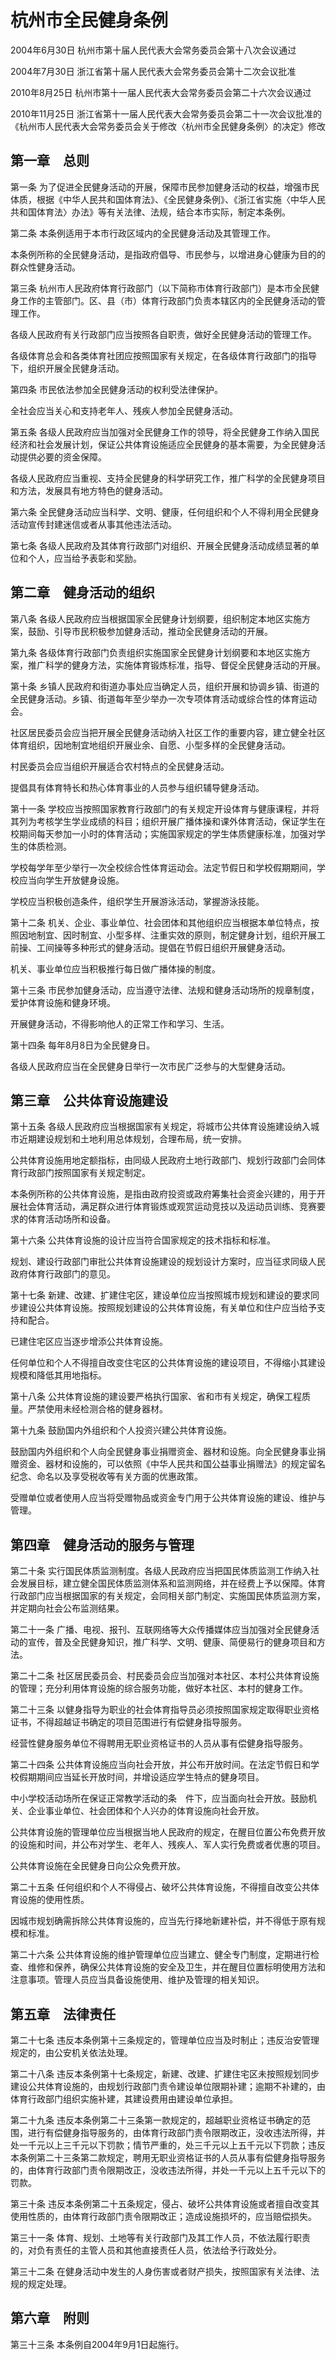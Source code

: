 # 杭州市全民健身条例

2004年6月30日 杭州市第十届人民代表大会常务委员会第十八次会议通过

2004年7月30日 浙江省第十届人民代表大会常务委员会第十二次会议批准

2010年8月25日 杭州市第十一届人民代表大会常务委员会第二十六次会议通过

2010年11月25日 浙江省第十一届人民代表大会常务委员会第二十一次会议批准的《杭州市人民代表大会常务委员会关于修改〈杭州市全民健身条例〉的决定》修改

<!-- INFO END -->

## 第一章　总则

第一条 为了促进全民健身活动的开展，保障市民参加健身活动的权益，增强市民体质，根据《中华人民共和国体育法》、《全民健身条例》、《浙江省实施〈中华人民共和国体育法〉办法》等有关法律、法规，结合本市实际，制定本条例。

第二条 本条例适用于本市行政区域内的全民健身活动及其管理工作。

本条例所称的全民健身活动，是指政府倡导、市民参与，以增进身心健康为目的的群众性健身活动。

第三条 杭州市人民政府体育行政部门（以下简称市体育行政部门）是本市全民健身工作的主管部门。区、县（市）体育行政部门负责本辖区内的全民健身活动的管理工作。

各级人民政府有关行政部门应当按照各自职责，做好全民健身活动的管理工作。

各级体育总会和各类体育社团应按照国家有关规定，在各级体育行政部门的指导下，组织开展全民健身活动。

第四条 市民依法参加全民健身活动的权利受法律保护。

全社会应当关心和支持老年人、残疾人参加全民健身活动。

第五条 各级人民政府应当加强对全民健身工作的领导，将全民健身工作纳入国民经济和社会发展计划，保证公共体育设施适应全民健身的基本需要，为全民健身活动提供必要的资金保障。

各级人民政府应当重视、支持全民健身的科学研究工作，推广科学的全民健身项目和方法，发展具有地方特色的健身活动。

第六条 全民健身活动应当科学、文明、健康，任何组织和个人不得利用全民健身活动宣传封建迷信或者从事其他违法活动。

第七条 各级人民政府及其体育行政部门对组织、开展全民健身活动成绩显著的单位和个人，应当给予表彰和奖励。

## 第二章　健身活动的组织

第八条 各级人民政府应当根据国家全民健身计划纲要，组织制定本地区实施方案，鼓励、引导市民积极参加健身活动，推动全民健身活动的开展。

第九条 各级体育行政部门负责组织实施国家全民健身计划纲要和本地区实施方案，推广科学的健身方法，实施体育锻炼标准，指导、督促全民健身活动的开展。

第十条 乡镇人民政府和街道办事处应当确定人员，组织开展和协调乡镇、街道的全民健身活动。乡镇、街道每年至少举办一次专项体育活动或综合性的体育运动会。

社区居民委员会应当把开展全民健身活动纳入社区工作的重要内容，建立健全社区体育组织，因地制宜地组织开展业余、自愿、小型多样的全民健身活动。

村民委员会应当组织开展适合农村特点的全民健身活动。

提倡具有体育特长和热心体育事业的人员参与组织辅导健身活动。

第十一条 学校应当按照国家教育行政部门的有关规定开设体育与健康课程，并将其列为考核学生学业成绩的科目；组织开展广播体操和课外体育活动，保证学生在校期间每天参加一小时的体育活动；实施国家规定的学生体质健康标准，加强对学生的体质检测。

学校每学年至少举行一次全校综合性体育运动会。法定节假日和学校假期期间，学校应当向学生开放健身设施。

学校应当积极创造条件，组织学生开展游泳活动，掌握游泳技能。

第十二条 机关、企业、事业单位、社会团体和其他组织应当根据本单位特点，按照因地制宜、因时制宜、小型多样、注重实效的原则，制定健身计划，组织开展工前操、工间操等多种形式的健身活动。提倡在节假日组织开展健身活动。

机关、事业单位应当积极推行每日做广播体操的制度。

第十三条 市民参加健身活动，应当遵守法律、法规和健身活动场所的规章制度，爱护体育设施和健身环境。

开展健身活动，不得影响他人的正常工作和学习、生活。

第十四条 每年8月8日为全民健身日。

各级人民政府应当在全民健身日举行一次市民广泛参与的大型健身活动。

## 第三章　公共体育设施建设

第十五条 各级人民政府应当根据国家有关规定，将城市公共体育设施建设纳入城市近期建设规划和土地利用总体规划，合理布局，统一安排。

公共体育设施用地定额指标，由同级人民政府土地行政部门、规划行政部门会同体育行政部门按照国家有关规定制定。

本条例所称的公共体育设施，是指由政府投资或政府筹集社会资金兴建的，用于开展社会体育活动，满足群众进行体育锻炼或观赏运动竞技以及运动员训练、竞赛要求的体育活动场所和设备。

第十六条 公共体育设施的设计应当符合国家规定的技术指标和标准。

规划、建设行政部门审批公共体育设施建设的规划设计方案时，应当征求同级人民政府体育行政部门的意见。

第十七条 新建、改建、扩建住宅区，建设单位应当按照城市规划和建设的要求同步建设公共体育设施。按照规划建设的公共体育设施，有关单位和住户应当给予支持和配合。

已建住宅区应当逐步增添公共体育设施。

任何单位和个人不得擅自改变住宅区的公共体育设施的建设项目，不得缩小其建设规模和降低其用地指标。

第十八条 公共体育设施的建设要严格执行国家、省和市有关规定，确保工程质量。严禁使用未经检测合格的健身器材。

第十九条 鼓励国内外组织和个人投资兴建公共体育设施。

鼓励国内外组织和个人向全民健身事业捐赠资金、器材和设施。向全民健身事业捐赠资金、器材和设施的，可以依照《中华人民共和国公益事业捐赠法》的规定留名纪念、命名以及享受税收等有关方面的优惠政策。

受赠单位或者使用人应当将受赠物品或资金专门用于公共体育设施的建设、维护与管理。

## 第四章　健身活动的服务与管理

第二十条 实行国民体质监测制度。各级人民政府应当把国民体质监测工作纳入社会发展目标，建立健全国民体质监测体系和监测网络，并在经费上予以保障。体育行政部门应当根据国家的有关规定，会同相关部门制定、实施国民体质监测方案，并定期向社会公布监测结果。

第二十一条 广播、电视、报刊、互联网络等大众传播媒体应当加强对全民健身活动的宣传，普及全民健身知识，推广科学、文明、健康、简便易行的健身项目和方法。

第二十二条 社区居民委员会、村民委员会应当加强对本社区、本村公共体育设施的管理；充分利用体育设施的综合服务功能，做好本社区、本村的健身工作。

第二十三条 以健身指导为职业的社会体育指导员必须按照国家规定取得职业资格证书，不得超越证书确定的项目范围进行有偿健身指导服务。

经营性健身服务单位不得聘用无职业资格证书的人员从事有偿健身指导服务。

第二十四条 公共体育设施应当向社会开放，并公布开放时间。在法定节假日和学校假期期间应当延长开放时间，并增设适应学生特点的健身项目。

中小学校活动场所在保证正常教学活动的条　件下，应当面向社会开放。鼓励机关、企业事业单位、社会团体和个人兴办的体育设施向社会开放。

公共体育设施的管理单位应当根据当地人民政府的规定，在醒目位置公布免费开放的设施和时间，并公布对学生、老年人、残疾人、军人实行免费或者优惠的项目。

公共体育设施在全民健身日向公众免费开放。

第二十五条 任何组织和个人不得侵占、破坏公共体育设施，不得擅自改变公共体育设施的使用性质。

因城市规划确需拆除公共体育设施的，应当先行择地新建补偿，并不得低于原有规模和标准。

第二十六条 公共体育设施的维护管理单位应当建立、健全专门制度，定期进行检查、维修和保养，确保公共体育设施的安全及卫生，并在醒目位置标明使用方法和注意事项。管理人员应当具备设施使用、维护及管理的相关知识。

## 第五章　法律责任

第二十七条 违反本条例第十三条规定的，管理单位应当及时制止；违反治安管理规定的，由公安机关依法处理。

第二十八条 违反本条例第十七条规定，新建、改建、扩建住宅区未按照规划同步建设公共体育设施的，由规划行政部门责令建设单位限期补建；逾期不补建的，由体育行政部门组织实施补建，其建设费用由建设单位承担。

第二十九条 违反本条例第二十三条第一款规定的，超越职业资格证书确定的范围，进行有偿健身指导服务的，由体育行政部门责令限期改正，没收违法所得，并处一千元以上三千元以下罚款；情节严重的，处三千元以上五千元以下罚款；违反本条例第二十三条第二款规定，聘用无职业资格证书的人员从事有偿健身指导服务的，由体育行政部门责令限期改正，没收违法所得，并处一千元以上五千元以下的罚款。

第三十条 违反本条例第二十五条规定，侵占、破坏公共体育设施或者擅自改变其使用性质的，由体育行政部门责令限期改正；造成设施损坏的，应当赔偿损失。

第三十一条 体育、规划、土地等有关行政部门及其工作人员，不依法履行职责的，对负有责任的主管人员和其他直接责任人员，依法给予行政处分。

第三十二条 在健身活动中发生的人身伤害或者财产损失，按照国家有关法律、法规的规定处理。

## 第六章　附则

第三十三条 本条例自2004年9月1日起施行。

